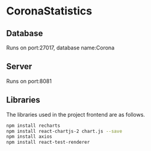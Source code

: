 # CoronaStatistics

## Database

Runs on port:27017, database name:Corona 

## Server

Runs on port:8081 

## Libraries

The libraries used in the project frontend are as follows.

```bash
npm install recharts
npm install react-chartjs-2 chart.js --save
npm install axios
npm install react-test-renderer
```

